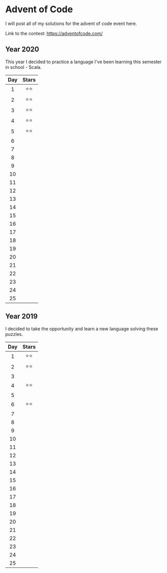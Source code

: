 # Advent of Code

I will post all of my solutions for the advent of code event here.

Link to the contest: https://adventofcode.com/

## Year 2020
This year I decided to practice a language I've been learning this semester in school - Scala.

| **Day**      | **Stars** |
|:------------:|:---------:|
| 1            | ⭐⭐        | 
| 2            | ⭐⭐        | 
| 3            | ⭐⭐        |
| 4            | ⭐⭐        | 
| 5            | ⭐⭐        |
| 6            |           |
| 7            |           |
| 8            |           |
| 9            |           |
| 10           |           |
| 11           |           |
| 12           |           |
| 13           |           |
| 14           |           |
| 15           |           |
| 16           |           |
| 17           |           |
| 18           |           |
| 19           |           |
| 20           |           |
| 21           |           |
| 22           |           |
| 23           |           |
| 24           |           |
| 25           |           |

## Year 2019
I decided to take the opportunity and learn a new language solving these puzzles.

| **Day**      | **Stars** |
|:------------:|:---------:|
| 1            | ⭐⭐       | 
| 2            | ⭐⭐       | 
| 3            |           |
| 4            | ⭐⭐       | 
| 5            |           |
| 6            | ⭐⭐       |
| 7            |           |
| 8            |           |
| 9            |           |
| 10           |           |
| 11           |           |
| 12           |           |
| 13           |           |
| 14           |           |
| 15           |           |
| 16           |           |
| 17           |           |
| 18           |           |
| 19           |           |
| 20           |           |
| 21           |           |
| 22           |           |
| 23           |           |
| 24           |           |
| 25           |           |

